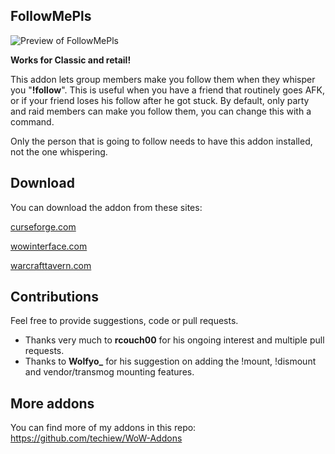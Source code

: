 ## FollowMePls

![Preview of FollowMePls](https://github.com/techiew/FollowMePls/blob/master/preview.png)

**Works for Classic and retail!**

This addon lets group members make you follow them when they whisper you "**!follow**". This is useful when you have a friend that routinely goes AFK, or if your friend loses his follow after he got stuck. By default, only party and raid members can make you follow them, you can change this with a command.

Only the person that is going to follow needs to have this addon installed, not the one whispering.

## Download
You can download the addon from these sites:

[curseforge.com](https://www.curseforge.com/wow/addons/followmepls-auto-follow-addon)

[wowinterface.com](https://www.wowinterface.com/downloads/info25521-FollowMePls-Auto-followaddon.html)

[warcrafttavern.com](https://www.warcrafttavern.com/addons/followmepls)

## Contributions

Feel free to provide suggestions, code or pull requests.
- Thanks very much to **rcouch00** for his ongoing interest and multiple pull requests.
- Thanks to **Wolfyo_** for his suggestion on adding the !mount, !dismount and vendor/transmog mounting features.

## More addons
You can find more of my addons in this repo: https://github.com/techiew/WoW-Addons
